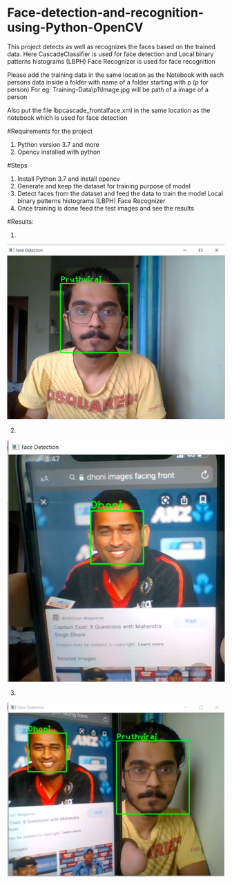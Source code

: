 # Face-detection-and-recognition-using-Python-OpenCV
This project detects as well as recognizes the faces based on the trained data. Here CascadeClassifier is used for face detection and Local binary patterns histograms (LBPH) Face Recognizer is used for face recognition

Please add the training data in the same location as the Notebook with each persons data inside a folder with name of a folder starting with p (p for person)
For eg: Training-Data\\p1\\Image.jpg will be path of a image of a person

Also put the file lbpcascade_frontalface.xml in the same location as the notebook which is used for face detection

#Requirements for the project
1. Python version 3.7 and more
2. Opencv installed with python


#Steps
1. Install Python 3.7 and install opencv 
2. Generate and keep the dataset for training purpose of model
3. Detect faces from the dataset and feed the data to train the model Local binary patterns histograms (LBPH) Face Recognizer
4. Once training is done feed the test images and see the results

#Results:

1.

![Alt text](Results/1.PNG?raw=true "Pruthviraj")

2.

![Alt text](Results/2.PNG?raw=true "Dhoni")

3.

![Alt text](Results/3.PNG?raw=true "Both")




